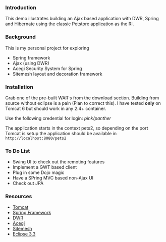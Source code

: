 ### Introduction ###
This demo illustrates building an Ajax based application with DWR, Spring and Hibernate using the classic Petstore application as the RI.

### Background ###
This is my personal project for exploring
  * Spring framework
  * Ajax (using DWR)
  * Acegi Security System for Spring
  * Sitemesh layout and decoration framework

### Installation ###
Grab one of the pre-built WAR's from the download section.
Building from source without eclipse is a pain (Plan to correct this). I have tested **only** on Tomcat 6 but should work in any 2.4+ container.

Use the following credential for login: _pink/panther_

The application starts in the context pets2, so depending on the port Tomcat is setup the application should be available in `http://localhost:8080/pets2`

### To Do List ###
  * Swing UI to check out the remoting features
  * Implement a GWT based client
  * Plug in some Dojo magic
  * Have a SPring MVC based non-Ajax UI
  * Check out JPA

### Resources ###
  * [Tomcat](http://tomcat.apache.org/)
  * [Spring Framework](http://www.springframework.org/)
  * [DWR](http://getahead.org/dwr)
  * [Acegi](http://www.acegisecurity.org/)
  * [Sitemesh](http://www.opensymphony.com/sitemesh/)
  * [Eclipse 3.3](http://www.eclipse.org/europa/)